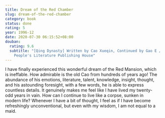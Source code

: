 ```yaml
---
title: Dream of the Red Chamber
slug: dream-of-the-red-chamber
category: book
status: done
rating: 5
year: 1996-12
date: 2020-07-30 06:15:52+08:00
douban:
  rating: 9.6
  subtitle: "[Qing Dynasty] Written by Cao Xueqin, Continued by Gao E / 1996 /
    People's Literature Publishing House"
---
```


I have finally experienced this wonderful dream of the Red Mansion, which is ineffable. How admirable is the old Cao from hundreds of years ago! The abundance of his emotions, literature, talent, knowledge, insight, thought, and his astounding foresight, with a few words, he is able to express countless details. It genuinely makes me feel like I have lived my twenty-odd years in vain. How can I continue to live like a corpse, sunken in modern life? Whenever I have a bit of thought, I feel as if I have become refreshingly unconventional, but even with my wisdom, I am not equal to a maid.
